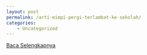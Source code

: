 ```yaml
---
layout: post
permalink: /arti-mimpi-pergi-terlambat-ke-sekolah/
categories:
    - Uncategorized
---
```


[Baca Selengkapnya](/05)